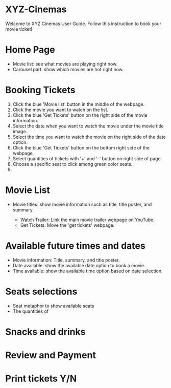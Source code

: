 # XYZ-Cinemas

Welcome to XYZ Cinemas User Guide. Follow this instruction to book your movie ticket!

# Home Page
- Movie list: see what movies are playing right now.
- Carousel part: show which movies are hot right now.

# Booking Tickets
1. Click the blue 'Movie list' button in the middle of the webpage.
2. Click the movie you want to watch on the list.
3. Click the blue 'Get Tickets' button on the right side of the movie information.
4. Select the date when you want to watch the movie under the movie title image.
5. Select the time you want to watch the movie on the right side of the date option.
6. Click the blue 'Get Tickets' button on the bottom right side of the webpage.
7. Select quantities of tickets with '+' and '-' button on right side of page.
8. Choose a specific seat to click among green color seats.
9. 

# Movie List
- Movie titles: show movie information such as title, title poster, and summary.
  <buttons>
  - Watch Trailer: Link the main movie trailer webpage on YouTube.
  - Get Tickets: Move the 'get tickets' webpage.

# Available future times and dates
- Movie information: Title, summary, and title poster.
- Date available: show the available date option to book a movie.
- Time available: show the available time option based on date selection.

# Seats selections
- Seat metaphor to show available seats
- The quantities of 
# Snacks and drinks

# Review and Payment

# Print tickets Y/N
